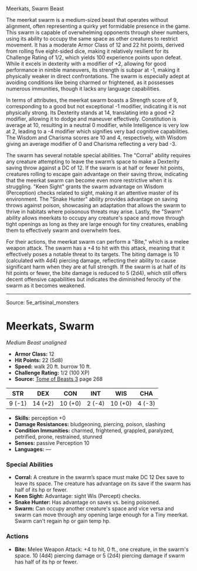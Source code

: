 <MonsterName/>Meerkats, Swarm</MonsterName>
<CreatureType/>Beast</CreatureType>

<summary>The meerkat swarm is a medium-sized beast that operates without alignment, often representing a quirky yet formidable presence in the game. This swarm is capable of overwhelming opponents through sheer numbers, using its ability to occupy the same space as other creatures to restrict movement. It has a moderate Armor Class of 12 and 22 hit points, derived from rolling five eight-sided dice, making it relatively resilient for its Challenge Rating of 1/2, which yields 100 experience points upon defeat. While it excels in dexterity with a modifier of +2, allowing for good performance in nimble maneuvers, its strength is subpar at -1, making it physically weaker in direct confrontations. The swarm is especially adept at avoiding conditions like being charmed or frightened, as it possesses numerous immunities, though it lacks any language capabilities.</summary>

<detail>

In terms of attributes, the meerkat swarm boasts a Strength score of 9, corresponding to a good but not exceptional -1 modifier, indicating it is not physically strong. Its Dexterity stands at 14, translating into a good +2 modifier, allowing it to dodge and maneuver effectively. Constitution is average at 10, resulting in a neutral 0 modifier, while Intelligence is very low at 2, leading to a -4 modifier which signifies very bad cognitive capabilities. The Wisdom and Charisma scores are 10 and 4, respectively, with Wisdom giving an average modifier of 0 and Charisma reflecting a very bad -3.

The swarm has several notable special abilities. The "Corral" ability requires any creature attempting to leave the swarm’s space to make a Dexterity saving throw against a DC of 12. If the swarm is at half or fewer hit points, creatures rolling to escape gain advantage on their saving throw, indicating that the meerkat swarm can become even more restrictive when it is struggling. "Keen Sight" grants the swarm advantage on Wisdom (Perception) checks related to sight, making it an attentive master of its environment. The "Snake Hunter" ability provides advantage on saving throws against poison, showcasing an adaptation that allows the swarm to thrive in habitats where poisonous threats may arise. Lastly, the "Swarm" ability allows meerkats to occupy any creature's space and move through tight openings as long as they are large enough for tiny creatures, enabling them to effectively swarm and overwhelm foes.

For their actions, the meerkat swarm can perform a "Bite," which is a melee weapon attack. The swarm has a +4 to hit with this attack, meaning that it effectively poses a notable threat to its targets. The biting damage is 10 (calculated with 4d4) piercing damage, reflecting their ability to cause significant harm when they are at full strength. If the swarm is at half of its hit points or fewer, the bite damage is reduced to 5 (2d4), which still offers decent offensive capabilities but indicates the diminished ferocity of the swarm as it becomes weakened.</detail>



---

Source: 5e_artisinal_monsters

# Meerkats, Swarm

*Medium* *Beast* *unaligned*

- **Armor Class:** 12
- **Hit Points:** 22 (5d8)
- **Speed:** walk 20 ft. burrow 10 ft.
- **Challenge Rating:** 1/2 (100 XP)
- **Source:** [Tome of Beasts 3](https://koboldpress.com/kpstore/product/tome-of-beasts-3-for-5th-edition/) page 268

| STR | DEX | CON | INT | WIS | CHA |
| --- | --- | --- | --- | --- | --- |
| 9 (-1) | 14 (+2) | 10 (+0) | 2 (-4) | 10 (+0) | 4 (-3) |

- **Skills:** perception +0
- **Damage Resistances:** bludgeoning, piercing, poison, slashing
- **Condition Immunities:** charmed, frightened, grappled, paralyzed, petrified, prone, restrained, stunned
- **Senses:** passive Perception 10
- **Languages:** —

### Special Abilities

- **Corral:** A creature in the swarm’s space must make DC 12 Dex save to leave its space. The creature has advantage on its save if the swarm has half of its hp or fewer.
- **Keen Sight:** Advantage: sight Wis (Percept) checks.
- **Snake Hunter:** Has advantage on saves vs. being poisoned.
- **Swarm:** Can occupy another creature's space and vice versa and swarm can move through any opening large enough for a Tiny meerkat. Swarm can't regain hp or gain temp hp.

### Actions

- **Bite:** Melee Weapon Attack: +4 to hit, 0 ft., one creature, in the swarm's space. 10 (4d4) piercing damage or 5 (2d4) piercing damage if swarm has half of its hp or fewer.





